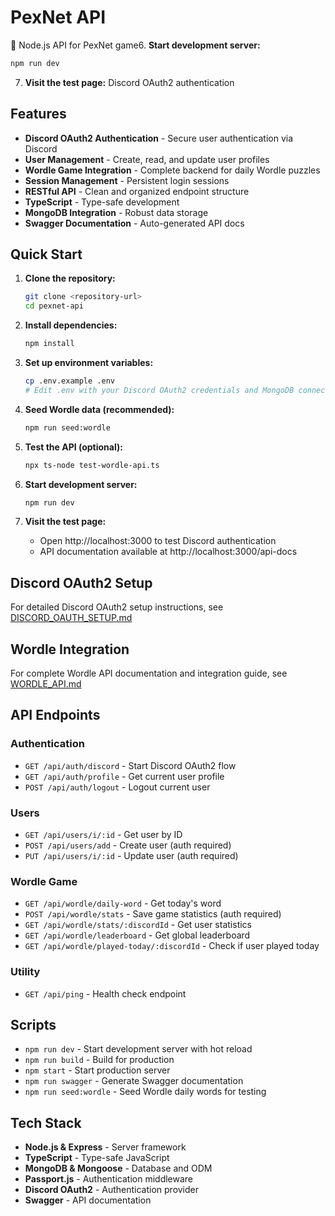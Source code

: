 # PexNet API
🧠 Node.js API for PexNet game6. **Start development server:**
   ```bash
   npm run dev
   ```

7. **Visit the test page:** Discord OAuth2 authentication

## Features

- **Discord OAuth2 Authentication** - Secure user authentication via Discord
- **User Management** - Create, read, and update user profiles
- **Wordle Game Integration** - Complete backend for daily Wordle puzzles
- **Session Management** - Persistent login sessions
- **RESTful API** - Clean and organized endpoint structure
- **TypeScript** - Type-safe development
- **MongoDB Integration** - Robust data storage
- **Swagger Documentation** - Auto-generated API docs

## Quick Start

1. **Clone the repository:**
   ```bash
   git clone <repository-url>
   cd pexnet-api
   ```

2. **Install dependencies:**
   ```bash
   npm install
   ```

3. **Set up environment variables:**
   ```bash
   cp .env.example .env
   # Edit .env with your Discord OAuth2 credentials and MongoDB connection
   ```

4. **Seed Wordle data (recommended):**
   ```bash
   npm run seed:wordle
   ```

5. **Test the API (optional):**
   ```bash
   npx ts-node test-wordle-api.ts
   ```

6. **Start development server:**
   ```bash
   npm run dev
   ```

6. **Visit the test page:**
   - Open http://localhost:3000 to test Discord authentication
   - API documentation available at http://localhost:3000/api-docs

## Discord OAuth2 Setup

For detailed Discord OAuth2 setup instructions, see [DISCORD_OAUTH_SETUP.md](./DISCORD_OAUTH_SETUP.md)

## Wordle Integration

For complete Wordle API documentation and integration guide, see [WORDLE_API.md](./WORDLE_API.md)

## API Endpoints

### Authentication
- `GET /api/auth/discord` - Start Discord OAuth2 flow
- `GET /api/auth/profile` - Get current user profile
- `POST /api/auth/logout` - Logout current user

### Users
- `GET /api/users/i/:id` - Get user by ID
- `POST /api/users/add` - Create user (auth required)
- `PUT /api/users/i/:id` - Update user (auth required)

### Wordle Game
- `GET /api/wordle/daily-word` - Get today's word
- `POST /api/wordle/stats` - Save game statistics (auth required)
- `GET /api/wordle/stats/:discordId` - Get user statistics
- `GET /api/wordle/leaderboard` - Get global leaderboard
- `GET /api/wordle/played-today/:discordId` - Check if user played today

### Utility
- `GET /api/ping` - Health check endpoint

## Scripts

- `npm run dev` - Start development server with hot reload
- `npm run build` - Build for production
- `npm start` - Start production server
- `npm run swagger` - Generate Swagger documentation
- `npm run seed:wordle` - Seed Wordle daily words for testing

## Tech Stack

- **Node.js & Express** - Server framework
- **TypeScript** - Type-safe JavaScript
- **MongoDB & Mongoose** - Database and ODM
- **Passport.js** - Authentication middleware
- **Discord OAuth2** - Authentication provider
- **Swagger** - API documentation
